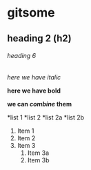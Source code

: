 # gitsome

## heading 2 (h2)

###### heading 6

*here we have italic*

**here we have bold**

**we can _combine_ them**

*list 1
*list 2
  *list 2a
  *list 2b

1. Item 1
1. Item 2
1. Item 3
   1. Item 3a
   1. Item 3b
